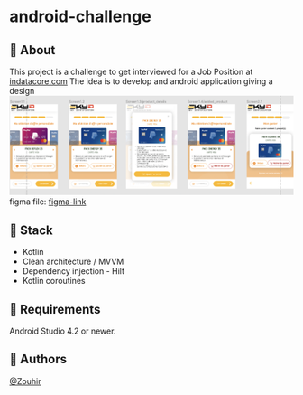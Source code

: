 # android-challenge

## 📝 About

This project is a challenge to get interviewed for a Job Position
at [indatacore.com](https://indatacore.com/index.php/fr/accueil/)
The idea is to develop and android application giving a design
<img src="./images/design.png" />
figma
file: [figma-link](https://www.figma.com/file/v5m4hbfYR4qPO4NzxYisUS/PFE-Quiz-17.02.2022?node-id=0%3A1)

## 🔨 Stack

- Kotlin
- Clean architecture / MVVM
- Dependency injection - Hilt
- Kotlin coroutines

## 🧩 Requirements

Android Studio 4.2 or newer.

## 🔗 Authors

[@Zouhir](https://rajdaoui-zouhir.vercel.app)

